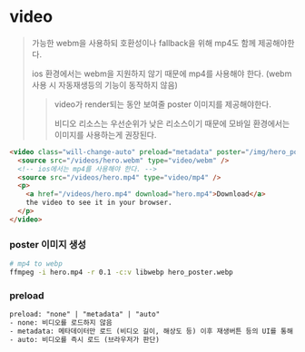 # video

> 가능한 webm을 사용하되 호환성이나 fallback을 위해 mp4도 함께 제공해야한다.
>
> ios 환경에서는 webm을 지원하지 않기 때문에 mp4를 사용해야 한다. (webm 사용 시 자동재생등의 기능이 동작하지 않음)
>
> > video가 render되는 동안 보여줄 poster 이미지를 제공해야한다.
> >
> > 비디오 리소스는 우선순위가 낮은 리소스이기 때문에 모바일 환경에서는 이미지를 사용하는게 권장된다.

```html
<video class="will-change-auto" preload="metadata" poster="/img/hero_poster.webp" loop autoplay playsinline muted>
  <source src="/videos/hero.webm" type="video/webm" />
  <!-- ios에서는 mp4를 사용해야 한다. -->
  <source src="/videos/hero.mp4" type="video/mp4" />
  <p>
    <a href="/videos/hero.mp4" download="hero.mp4">Download</a>
    the video to see it in your browser.
  </p>
</video>
```

### poster 이미지 생성

```sh
# mp4 to webp
ffmpeg -i hero.mp4 -r 0.1 -c:v libwebp hero_poster.webp
```

### preload

```txt
preload: "none" | "metadata" | "auto"
- none: 비디오를 로드하지 않음
- metadata: 메타데이터만 로드 (비디오 길이, 해상도 등) 이후 재생버튼 등의 UI를 통해 로드
- auto: 비디오를 즉시 로드 (브라우저가 판단)
```
